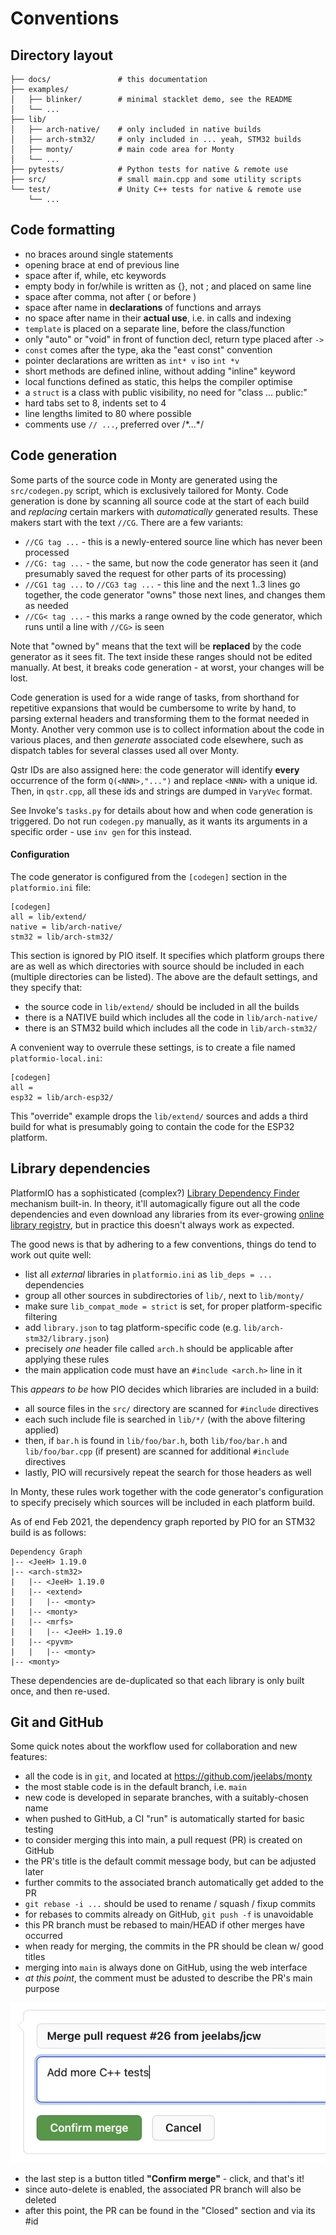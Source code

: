 # Conventions

## Directory layout
```text
├── docs/               # this documentation
├── examples/
│   ├── blinker/        # minimal stacklet demo, see the README
│   └── ...
├── lib/
│   ├── arch-native/    # only included in native builds
│   ├── arch-stm32/     # only included in ... yeah, STM32 builds
│   ├── monty/          # main code area for Monty
│   └── ...
├── pytests/            # Python tests for native & remote use
├── src/                # small main.cpp and some utility scripts
└── test/               # Unity C++ tests for native & remote use
    └── ...
```

[MPY]: https://micropython.org/

## Code formatting

* no braces around single statements
* opening brace at end of previous line
* space after if, while, etc keywords
* empty body in for/while is written as {}, not ; and placed on same line
* space after comma, not after ( or before )
* space after name in **declarations** of functions and arrays
* no space after name in their **actual use**, i.e. in calls and indexing
* `template` is placed on a separate line, before the class/function
* only "auto" or "void" in front of function decl, return type placed after `->`
* `const` comes after the type, aka the "east const" convention
* pointer declarations are written as `int* v` iso `int *v`
* short methods are defined inline, without adding "inline" keyword
* local functions defined as static, this helps the compiler optimise
* a `struct` is a class with public visibility, no need for "class ... public:"
* hard tabs set to 8, indents set to 4
* line lengths limited to 80 where possible
* comments use `// ...`, preferred over /\*...\*/

## Code generation

Some parts of the source code in Monty are generated using the `src/codegen.py`
script, which is exclusively tailored for Monty.  Code generation is done by
scanning all source code at the start of each build and _replacing_ certain
markers with _automatically_ generated results. These makers start with the text
`//CG`. There are a few variants:

* `//CG tag ...` - this is a newly-entered source line which has never been
  processed
* `//CG: tag ...` - the same, but now the code generator has seen it (and
  presumably saved the request for other parts of its processing)
* `//CG1 tag ...` to `//CG3 tag ...` - this line and the next 1..3 lines go
  together, the code generator "owns" those next lines, and changes them as
  needed
* `//CG< tag ...` - this marks a range owned by the code generator, which runs
  until a line with `//CG>` is seen

Note that "owned by" means that the text will be **replaced** by the code
generator as it sees fit. The text inside these ranges should not be edited
manually. At best, it breaks code generation - at worst, your changes will be
lost.

Code generation is used for a wide range of tasks, from shorthand for repetitive
expansions that would be cumbersome to write by hand, to parsing external
headers and transforming them to the format needed in Monty. Another very common
use is to collect information about the code in various places, and then
_generate_ associated code elsewhere, such as dispatch tables for several
classes used all over Monty.

Qstr IDs are also assigned here: the code generator will identify **every**
occurrence of the form `Q(<NNN>,"...")` and replace `<NNN>` with a unique id.
Then, in `qstr.cpp`, all these ids and strings are dumped in `VaryVec` format.

See Invoke's `tasks.py` for details about how and when code generation is
triggered. Do not run `codegen.py` manually, as it wants its arguments in a
specific order - use `inv gen` for this instead.

#### Configuration

The code generator is configured from the `[codegen]` section in the
`platformio.ini` file:

```
[codegen]
all = lib/extend/
native = lib/arch-native/
stm32 = lib/arch-stm32/
```

This section is ignored by PIO itself. It specifies which platform groups
there are as well as which directories with source should be included in each
(multiple directories can be listed). The above are the default settings, and
they specify that:

* the source code in `lib/extend/` should be included in all the builds
* there is a NATIVE build which includes all the code in `lib/arch-native/`
* there is an STM32 build which includes all the code in `lib/arch-stm32/`

A convenient way to overrule these settings, is to create a file named
`platformio-local.ini`:

```
[codegen]
all =
esp32 = lib/arch-esp32/
```

This "override" example drops the `lib/extend/` sources and adds a third build
for what is presumably going to contain the code for the ESP32 platform.

## Library dependencies

PlatformIO has a sophisticated (complex?) [Library Dependency Finder][LDF]
mechanism built-in. In theory, it'll automagically figure out all the code
dependencies and even download any libraries from its ever-growing [online
library registry][OLR], but in practice this doesn't always work as expected.

The good news is that by adhering to a few conventions, things do tend to work
out quite well:

* list all _external_ libraries in `platformio.ini` as `lib_deps = ...`
  dependencies
* group all other sources in subdirectories of `lib/`, next to `lib/monty/`
* make sure `lib_compat_mode = strict` is set, for proper platform-specific
  filtering
* add `library.json` to tag platform-specific code (e.g.
  `lib/arch-stm32/library.json`)
* precisely *one* header file called `arch.h` should be applicable after
  applying these rules
* the main application code must have an `#include <arch.h>` line in it

This _appears to be_ how PIO decides which libraries are included
in a build:

* all source files in the `src/` directory are scanned for `#include` directives
* each such include file is searched in `lib/*/` (with the above filtering
  applied)
* then, if `bar.h` is found in `lib/foo/bar.h`, both `lib/foo/bar.h` and
  `lib/foo/bar.cpp` (if present) are scanned for additional `#include`
  directives
* lastly, PIO will recursively repeat the search for those headers as well

In Monty, these rules work together with the code generator's configuration to
specify precisely which sources will be included in each platform build.

[LDF]: https://docs.platformio.org/en/latest/librarymanager/ldf.html
[OLR]: https://platformio.org/lib

As of end Feb 2021, the dependency graph reported by PIO for an STM32 build is
as follows:

```text
Dependency Graph
|-- <JeeH> 1.19.0
|-- <arch-stm32>
|   |-- <JeeH> 1.19.0
|   |-- <extend>
|   |   |-- <monty>
|   |-- <monty>
|   |-- <mrfs>
|   |   |-- <JeeH> 1.19.0
|   |-- <pyvm>
|   |   |-- <monty>
|-- <monty>
```

These dependencies are de-duplicated so that each library is only built once,
and then re-used.

## Git and GitHub

Some quick notes about the workflow used for collaboration and new features:

* all the code is in `git`, and located at <https://github.com/jeelabs/monty>
* the most stable code is in the default branch, i.e. `main`
* new code is developed in separate branches, with a suitably-chosen name
* when pushed to GitHub, a CI "run" is automatically started for basic testing
* to consider merging this into main, a pull request (PR) is created on GitHub
* the PR's title is the default commit message body, but can be adjusted later
* further commits to the associated branch automatically get added to the PR
* `git rebase -i ...` should be used to rename / squash / fixup commits
* for rebases to commits already on GitHub, `git push -f` is unavoidable
* this PR branch must be rebased to main/HEAD if other merges have occurred
* when ready for merging, the commits in the PR should be clean w/ good titles
* merging into `main` is always done on GitHub, using the web interface
* _at this point_, the comment must be adusted to describe the PR's main purpose

![](github-commit.png ':size=50%x')

* the last step is a button titled **"Confirm merge"** - click, and that's it!
* since auto-delete is enabled, the associated PR branch will also be deleted
* after this point, the PR can be found in the "Closed" section and via its #id
